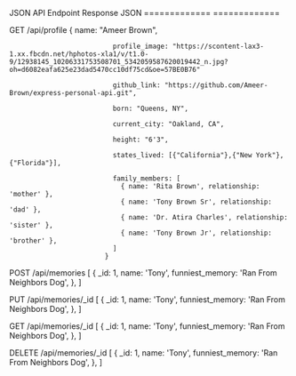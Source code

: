 JSON API Endpoint           Response JSON
=============               =============

GET /api/profile            {
                              name: "Ameer Brown",

                              profile_image: "https://scontent-lax3-1.xx.fbcdn.net/hphotos-xla1/v/t1.0-9/12938145_10206331753508701_5342059587620019442_n.jpg?oh=d6082eafa625e23dad5470cc10df75cd&oe=57BE0B76"

                              github_link: "https://github.com/Ameer-Brown/express-personal-api.git",

                              born: "Queens, NY",

                              current_city: "Oakland, CA",

                              height: "6'3",

                              states_lived: [{"California"},{"New York"},{"Florida"}],

                              family_members: [
                                { name: 'Rita Brown', relationship: 'mother' },
                                { name: 'Tony Brown Sr', relationship: 'dad' },
                                { name: 'Dr. Atira Charles', relationship: 'sister' },
                                { name: 'Tony Brown Jr', relationship: 'brother' },
                              ]
                            }

POST /api/memories           [
                             {
                                _id: 1,
                                name: 'Tony',
                                funniest_memory: 'Ran From Neighbors Dog',
                             },
                            ]

PUT /api/memories/_id           [
                             {
                                _id: 1,
                                name: 'Tony',
                                funniest_memory: 'Ran From Neighbors Dog',
                             },
                            ]


GET /api/memories/_id          [
                             {
                                _id: 1,
                                name: 'Tony',
                                funniest_memory: 'Ran From Neighbors Dog',
                             },
                            ]

DELETE /api/memories/_id          [
                             {
                                _id: 1,
                                name: 'Tony',
                                funniest_memory: 'Ran From Neighbors Dog',
                             },
                            ]
